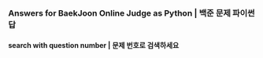### Answers for BaekJoon Online Judge as Python | 백준 문제 파이썬 답
#### search with question number | 문제 번호로 검색하세요
